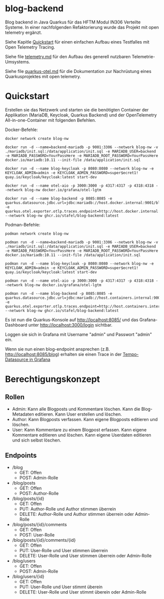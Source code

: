 # blog-backend

Blog backend in Java Quarkus für das HFTM Modul IN306 Verteilte Systeme.
In einer nachfolgenden Refaktorierung wurde das Projekt mit open telemetry ergänzt.

Siehe Kapitle [Quickstart](#Quickstart) für einen einfachen Aufbau eines Testfalles mit Open Telemetry Tracing.

Siehe file [telemetry.md](./telemetry.md) für den Aufbau des generell nutzbaren Telemetrie-Umsystems.

Siehe file [quarkus-otel.md](./quarkus-otel.md) für die Dokumentation zur Nachrüstung eines Quarkusprojektes mit open telemetry.

# Quickstart

Erstellen sie das Netzwerk und starten sie die benötigten Container der Applikation (MariaDB, Keycloak, Quarkus Backend) und der OpenTelemetry All-in-one-Container mit folgenden Befehlen.

Docker-Befehle:

```
docker network create blog-nw

docker run -d --name=backend-mariadb -p 9001:3306 --network blog-nw -v ./mariadb/init.sql:/data/application/init.sql -e MARIADB_USER=backend -e MARIADB_PASSWORD=YourPassHere -e MARIADB_ROOT_PASSWORD=YourPassHere docker.io/mariadb:10.11 --init-file /data/application/init.sql

docker run -d --name blog-keycloak -p 8080:8080 --network blog-nw -e KEYCLOAK_ADMIN=admin -e KEYCLOAK_ADMIN_PASSWORD=super$ecret1! quay.io/keycloak/keycloak:latest start-dev

docker run -d --name otel-aio -p 3000:3000 -p 4317:4317 -p 4318:4318 --network blog-nw docker.io/grafana/otel-lgtm

docker run -d --name blog-backend -p 8085:8085 -e quarkus.datasource.jdbc.url=jdbc:mariadb://host.docker.internal:9001/blog_backend -e quarkus.otel.exporter.otlp.traces.endpoint=http://host.docker.internal:4317  --network blog-nw ghcr.io/stafel/blog-backend:latest
```

Podman-Befehle:

```
podman network create blog-nw

podman run -d --name=backend-mariadb -p 9001:3306 --network blog-nw -v ./mariadb/init.sql:/data/application/init.sql -e MARIADB_USER=backend -e MARIADB_PASSWORD=YourPassHere -e MARIADB_ROOT_PASSWORD=YourPassHere docker.io/mariadb:10.11 --init-file /data/application/init.sql

podman run -d --name blog-keycloak -p 8080:8080 --network blog-nw -e KEYCLOAK_ADMIN=admin -e KEYCLOAK_ADMIN_PASSWORD=super$ecret1! quay.io/keycloak/keycloak:latest start-dev

podman run -d --name otel-aio -p 3000:3000 -p 4317:4317 -p 4318:4318 --network blog-nw docker.io/grafana/otel-lgtm

podman run -d --name blog-backend -p 8085:8085 -e quarkus.datasource.jdbc.url=jdbc:mariadb://host.containers.internal:9001/blog_backend -e quarkus.otel.exporter.otlp.traces.endpoint=http://host.containers.internal:4317  --network blog-nw ghcr.io/stafel/blog-backend:latest
```

Es ist nun die Quarkus-Konsole auf [http://localhost:8085/](http://localhost:8085/) und das Grafana-Dashboard unter [http://localhost:3000/login](http://localhost:3000/login) sichtbar.

Loggen sie sich in Grafana mit Username "admin" und Passwort "admin" ein.

Wenn sie nun einen blog-endpoint ansprechen (z.B. [http://localhost:8085/blog](http://localhost:8085/blog)) erhalten sie einen Trace in der [Tempo-Datasource in Grafana](http://localhost:3000/explore?schemaVersion=1&panes=%7B%22TCD%22:%7B%22datasource%22:%22tempo%22,%22queries%22:%5B%7B%22refId%22:%22A%22,%22datasource%22:%7B%22type%22:%22tempo%22,%22uid%22:%22tempo%22%7D,%22queryType%22:%22traceqlSearch%22,%22limit%22:20,%22tableType%22:%22traces%22,%22filters%22:%5B%7B%22id%22:%226235affa%22,%22operator%22:%22%3D%22,%22scope%22:%22span%22%7D%5D%7D%5D,%22range%22:%7B%22from%22:%22now-1h%22,%22to%22:%22now%22%7D%7D%7D&orgId=1)
  
# Berechtigungskonzept

## Rollen

- Admin: Kann alle Blogposts und Kommentare löschen. Kann die Blog-Metadaten editieren. Kann User erstellen und löschen.
- Author: Kann Blogposts verfassen. Kann eigene Blogposts editieren und löschen.
- User: Kann Kommentare zu einem Blogpost erfassen. Kann eigene Kommentare editieren und löschen. Kann eigene Userdaten editieren und sich selbst löschen.

## Endpoints

- /blog
  - GET: Offen
  - POST: Admin-Rolle
- /blog/posts
  - GET: Offen
  - POST: Author-Rolle
- /blog/posts/{id}
  - GET: Offen
  - PUT: Author-Rolle und Author stimmen überrein
  - DELETE: Author-Rolle und Author stimmen überrein oder Admin-Rolle
- /blog/posts/{id}/comments
  - GET: Offen
  - POST: User-Rolle
- /blog/posts/{id}/comments/{id}
  - GET: Offen
  - PUT: User-Rolle und User stimmen überrein
  - DELETE: User-Rolle und User stimmen überrein oder Admin-Rolle
- /blog/users
  - GET: Offen
  - POST: Admin-Rolle
- /blog/users/{id}
  - GET: Offen
  - PUT: User-Rolle und User stimmt überein
  - DELETE: User-Rolle und User stimmt überein oder Admin-Rolle